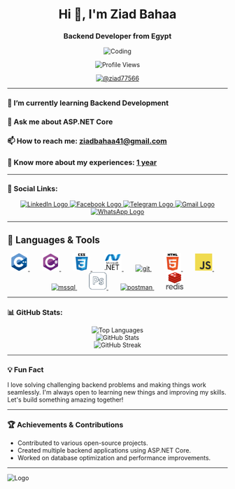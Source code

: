 <h1 align="center">Hi 👋, I'm Ziad Bahaa</h1>
<h3 align="center">Backend Developer from Egypt</h3>

<p align="center">
  <img src="https://cdn.dribbble.com/users/1162077/screenshots/3848914/programmer.gif" alt="Coding" width="500">
</p>

<p align="center">
  <img src="https://komarev.com/ghpvc/?username=ziadbaha&label=Profile%20views&color=0e75b6&style=flat" alt="Profile Views" />
</p>

<p align="center">
  <a href="https://twitter.com/@ziad77566" target="_blank">
    <img src="https://img.shields.io/twitter/follow/@ziad77566?logo=twitter&style=for-the-badge" alt="@ziad77566" />
  </a>
</p>

---

### 🌱 I’m currently learning **Backend Development**  
### 💬 Ask me about **ASP.NET Core**  
### 📫 How to reach me: [ziadbahaa41@gmail.com](mailto:ziadbahaa41@gmail.com)  
### 📄 Know more about my experiences: [1 year](#)

---

### 📌 Social Links:

<div align="center">
  <a href="https://www.linkedin.com/in/ziad-bahaa-b04561265/" target="_blank">
    <img src="https://img.shields.io/static/v1?message=LinkedIn&logo=linkedin&label=&color=0077B5&logoColor=white&style=for-the-badge" height="35" alt="LinkedIn Logo" />
  </a>
  <a href="https://www.facebook.com/profile.php?id=61577989555408" target="_blank">
    <img src="https://img.shields.io/static/v1?message=Facebook&logo=facebook&label=&color=1877F2&logoColor=white&style=for-the-badge" height="35" alt="Facebook Logo" />
  </a>
  <a href="https://t.me/zi_bah" target="_blank">
    <img src="https://img.shields.io/static/v1?message=Telegram&logo=telegram&label=&color=2CA5E0&logoColor=white&style=for-the-badge" height="35" alt="Telegram Logo" />
  </a>
  <a href="mailto:ziadbahaa41@gmail.com" target="_blank">
    <img src="https://img.shields.io/static/v1?message=Gmail&logo=gmail&label=&color=D14836&logoColor=white&style=for-the-badge" height="35" alt="Gmail Logo" />
  </a>
  <a href="https://api.whatsapp.com/send?phone=+201022673000" target="_blank">
    <img src="https://img.shields.io/static/v1?message=Whatsapp&logo=whatsapp&label=&color=25D366&logoColor=white&style=for-the-badge" height="35" alt="WhatsApp Logo" />
  </a>
</div>

---

## 🚀 Languages & Tools

<p align="center">
  <a href="https://www.w3schools.com/cpp/" target="_blank" rel="noreferrer">
    <img src="https://raw.githubusercontent.com/devicons/devicon/master/icons/cplusplus/cplusplus-original.svg" alt="cplusplus" width="40" height="40"/>
  </a>&nbsp;&nbsp;&nbsp;&nbsp;&nbsp;&nbsp;
  
  <a href="https://www.w3schools.com/cs/" target="_blank" rel="noreferrer">
    <img src="https://raw.githubusercontent.com/devicons/devicon/master/icons/csharp/csharp-original.svg" alt="csharp" width="40" height="40"/>
  </a>&nbsp;&nbsp;&nbsp;&nbsp;&nbsp;&nbsp;

  <a href="https://www.w3schools.com/css/" target="_blank" rel="noreferrer">
    <img src="https://raw.githubusercontent.com/devicons/devicon/master/icons/css3/css3-original-wordmark.svg" alt="css3" width="40" height="40"/>
  </a>&nbsp;&nbsp;&nbsp;&nbsp;&nbsp;&nbsp;

  <a href="https://dotnet.microsoft.com/" target="_blank" rel="noreferrer">
    <img src="https://raw.githubusercontent.com/devicons/devicon/master/icons/dot-net/dot-net-original-wordmark.svg" alt="dotnet" width="40" height="40"/>
  </a>&nbsp;&nbsp;&nbsp;&nbsp;&nbsp;&nbsp;

  <a href="https://git-scm.com/" target="_blank" rel="noreferrer">
    <img src="https://www.vectorlogo.zone/logos/git-scm/git-scm-icon.svg" alt="git" width="40" height="40"/>
  </a>&nbsp;&nbsp;&nbsp;&nbsp;&nbsp;&nbsp;

  <a href="https://www.w3.org/html/" target="_blank" rel="noreferrer">
    <img src="https://raw.githubusercontent.com/devicons/devicon/master/icons/html5/html5-original-wordmark.svg" alt="html5" width="40" height="40"/>
  </a>&nbsp;&nbsp;&nbsp;&nbsp;&nbsp;&nbsp;

  <a href="https://developer.mozilla.org/en-US/docs/Web/JavaScript" target="_blank" rel="noreferrer">
    <img src="https://raw.githubusercontent.com/devicons/devicon/master/icons/javascript/javascript-original.svg" alt="javascript" width="40" height="40"/>
  </a>&nbsp;&nbsp;&nbsp;&nbsp;&nbsp;&nbsp;

  <a href="https://www.microsoft.com/en-us/sql-server" target="_blank" rel="noreferrer">
    <img src="https://www.svgrepo.com/show/303229/microsoft-sql-server-logo.svg" alt="mssql" width="40" height="40"/>
  </a>&nbsp;&nbsp;&nbsp;&nbsp;&nbsp;&nbsp;

  <a href="https://www.photoshop.com/en" target="_blank" rel="noreferrer">
    <img src="https://raw.githubusercontent.com/devicons/devicon/master/icons/photoshop/photoshop-line.svg" alt="photoshop" width="40" height="40"/>
  </a>&nbsp;&nbsp;&nbsp;&nbsp;&nbsp;&nbsp;

  <a href="https://postman.com" target="_blank" rel="noreferrer">
    <img src="https://www.vectorlogo.zone/logos/getpostman/getpostman-icon.svg" alt="postman" width="40" height="40"/>
  </a>&nbsp;&nbsp;&nbsp;&nbsp;&nbsp;&nbsp;

  <a href="https://redis.io" target="_blank" rel="noreferrer">
    <img src="https://raw.githubusercontent.com/devicons/devicon/master/icons/redis/redis-original-wordmark.svg" alt="redis" width="40" height="40"/>
  </a>
</p>




---

### 📊 **GitHub Stats:**

<div align="center">
  <img src="https://github-readme-stats.vercel.app/api/top-langs?username=ziadbaha&show_icons=true&locale=en&layout=compact" alt="Top Languages" />
</div>

<div align="center">
  <img src="https://github-readme-stats.vercel.app/api?username=ziadbaha&show_icons=true&locale=en" alt="GitHub Stats" />
</div>

<div align="center">
  <img src="https://github-readme-streak-stats.herokuapp.com/?user=ziadbaha&" alt="GitHub Streak" />
</div>

---

### 💡 **Fun Fact**  
I love solving challenging backend problems and making things work seamlessly. I'm always open to learning new things and improving my skills. Let's build something amazing together!

---

### 🏆 **Achievements & Contributions**  
- Contributed to various open-source projects.
- Created multiple backend applications using ASP.NET Core.
- Worked on database optimization and performance improvements.
---
![Logo](https://imgur.com/yxlX1qo.png)

